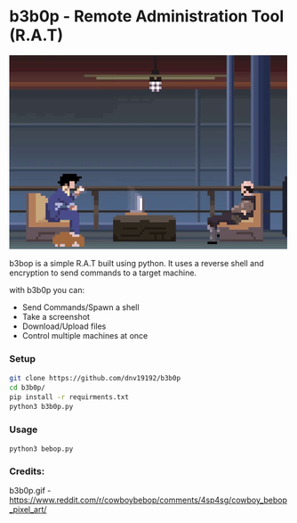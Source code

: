 # b3b0p - Remote Administration Tool (R.A.T)

![image](/imgs/b3b0p)

b3bop is a simple R.A.T built using python. It uses a reverse shell and encryption to send commands to a target machine.

with b3b0p you can:
- Send Commands/Spawn a shell
- Take a screenshot
- Download/Upload files
- Control multiple machines at once


### Setup
```bash
git clone https://github.com/dnv19192/b3b0p
cd b3b0p/
pip install -r requirments.txt
python3 b3b0p.py
```

### Usage
```
python3 bebop.py
```

### Credits:

b3b0p.gif - https://www.reddit.com/r/cowboybebop/comments/4sp4sg/cowboy_bebop_pixel_art/


